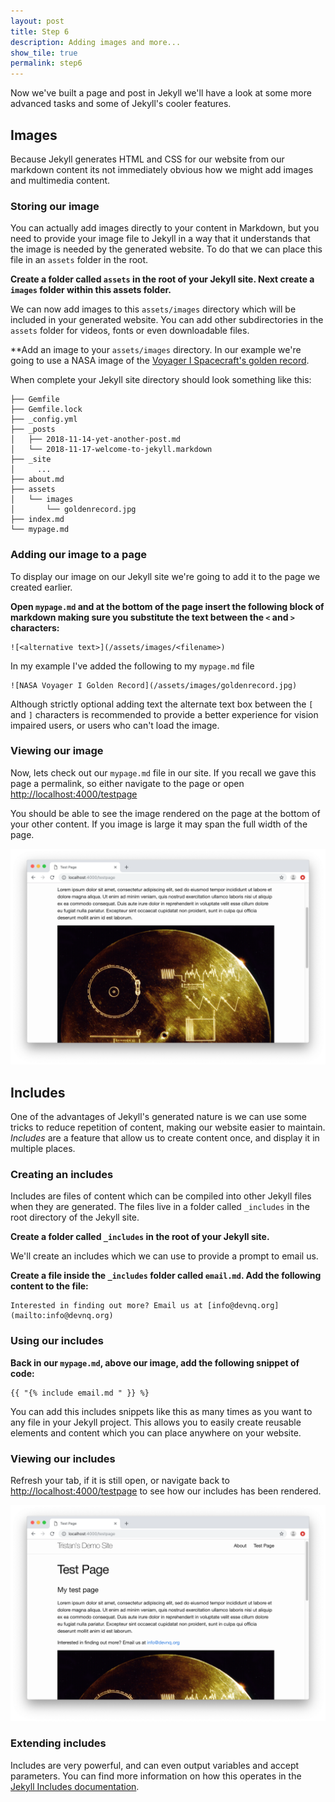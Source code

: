 ```yaml
---
layout: post
title: Step 6
description: Adding images and more...
show_tile: true
permalink: step6
---
```


Now we've built a page and post in Jekyll we'll have a look at some more advanced tasks and some of Jekyll's cooler features.

## Images

Because Jekyll generates HTML and CSS for our website from our markdown content its not immediately obvious how we might add images and multimedia content.

### Storing our image

You can actually add images directly to your content in Markdown, but you need to provide your image file to Jekyll in a way that it understands that the image is needed by the generated website. To do that we can place this file in an `assets` folder in the root.

**Create a folder called `assets` in the root of your Jekyll site. Next create a `images` folder within this assets folder.**

We can now add images to this `assets/images` directory which will be included in your generated website. You can add other subdirectories in the `assets` folder for videos, fonts or even downloadable files.

**Add an image to your `assets/images` directory. In our example we're going to use a NASA image of the [Voyager I Spacecraft's golden record](/assets/images/goldrenrecord.jpg).

When complete your Jekyll site directory should look something like this:

 ```
├── Gemfile
├── Gemfile.lock
├── _config.yml
├── _posts
│   ├── 2018-11-14-yet-another-post.md
│   └── 2018-11-17-welcome-to-jekyll.markdown
├── _site
│     ...
├── about.md
├── assets
│   └── images
│       └── goldenrecord.jpg
├── index.md
└── mypage.md
```

### Adding our image to a page

To display our image on our Jekyll site we're going to add it to the page we created earlier.

**Open `mypage.md` and at the bottom of the page insert the following block of markdown making sure you substitute the text between the `<` and `>` characters:**

 ```
 ![<alternative text>](/assets/images/<filename>)
 ```

 In my example I've added the following to my `mypage.md` file

 ```
 ![NASA Voyager I Golden Record](/assets/images/goldenrecord.jpg)
```

Although strictly optional adding text the alternate text box between the `[` and `]` characters is recommended to provide a better experience for vision impaired users, or users who can't load the image.

### Viewing our image

Now, lets check out our `mypage.md` file in our site. If you recall we gave this page a permalink, so either navigate to the page or open [http://localhost:4000/testpage](http://localhost:4000/testpage)

You should be able to see the image rendered on the page at the bottom of your other content. If you image is large it may span the full width of the page.

![The image displayed on our page](/assets/images/step5/image.png)

## Includes

One of the advantages of Jekyll's generated nature is we can use some tricks to reduce repetition of content, making our website easier to maintain. *Includes* are a feature that allow us to create content once, and display it in multiple places.

### Creating an includes

Includes are files of content which can be compiled into other Jekyll files when they are generated. The files live in a folder called `_includes` in the root directory of the Jekyll site.

**Create a folder called `_includes` in the root of your Jekyll site.**

We'll create an includes which we can use to provide a prompt to email us.

**Create a file inside the `_includes` folder called `email.md`. Add the following content to the file:**

```
Interested in finding out more? Email us at [info@devnq.org](mailto:info@devnq.org)
```

### Using our includes

**Back in our `mypage.md`, above our image, add the following snippet of code:**

```
{{ "{% include email.md " }} %}
```

You can add this includes snippets like this as many times as you want to any file in your Jekyll project. This allows you to easily create reusable elements and content which you can place anywhere on your website.

### Viewing our includes

Refresh your tab, if it is still open, or navigate back to [http://localhost:4000/testpage](http://localhost:4000/testpage) to see how our includes has been rendered.

![The includes on our page](/assets/images/step5/includes.png)

### Extending includes

Includes are very powerful, and can even output variables and accept parameters. You can find more information on how this operates in the [Jekyll Includes documentation](https://jekyllrb.com/docs/includes/).
